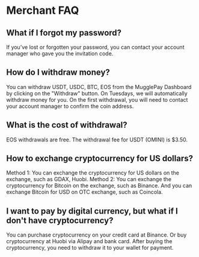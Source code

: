# Merchant FAQ

## What if I forgot my password?

If you’ve lost or forgotten your password, you can contact your account manager who gave you the invitation code.


## How do I withdraw money? 

You can withdraw USDT, USDC, BTC, EOS from the MugglePay Dashboard by clicking on the "Withdraw" button. On Tuesdays, we will automatically withdraw money for you.
On the first withdrawal, you will need to contact your account manager to confirm the coin address.

## What is the cost of withdrawal?

EOS withdrawals are free. The withdrawal fee for USDT (OMINI) is $3.50.

## How to exchange cryptocurrency for US dollars?

Method 1: You can exchange the cryptocurrency for US dollars on the exchange, such as GDAX, Huobi.
Method 2: You can exchange the cryptocurrency for Bitcoin on the exchange, such as Binance. And you can exchange Bitcoin for USD on OTC exchange, such as Coincola.

## I want to pay by digital currency, but what if I don't have cryptocurrency?

You can purchase cryptocurrency on your credit card at Binance. Or buy cryptocurrency at Huobi via Alipay and bank card. 
After buying the cryptocurrency, you need to withdraw it to your wallet for payment.

